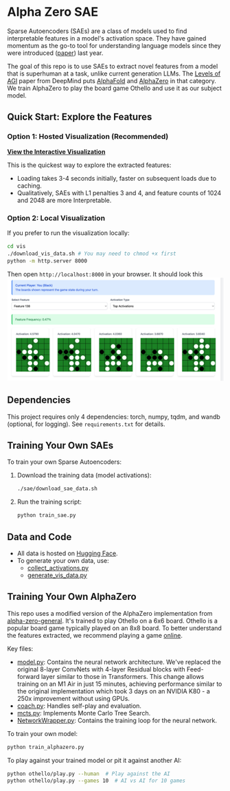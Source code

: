 # Alpha Zero SAE
Sparse Autoencoders (SAEs) are a class of models used to find interpretable features in a model's activation space. They have gained momentum as the go-to tool for understanding language models since they were introduced ([paper](https://transformer-circuits.pub/2023/monosemantic-features/index.html)) last year.

The goal of this repo is to use SAEs to extract novel features from a model that is superhuman at a task, unlike current generation LLMs. The [Levels of AGI](https://arxiv.org/pdf/2311.02462) paper from DeepMind puts [AlphaFold](https://deepmind.google/technologies/alphafold/) and [AlphaZero](https://deepmind.google/discover/blog/alphazero-shedding-new-light-on-chess-shogi-and-go/) in that category. We train AlphaZero to play the board game Othello and use it as our subject model.

## Quick Start: Explore the Features

### Option 1: Hosted Visualization (Recommended)

[**View the Interactive Visualization**](http://www.pavankatta.com/alphasae)

This is the quickest way to explore the extracted features:

- Loading takes 3-4 seconds initially, faster on subsequent loads due to caching.
- Qualitatively, SAEs with L1 penalties 3 and 4, and feature counts of 1024 and 2048 are more Interpretable.

### Option 2: Local Visualization

If you prefer to run the visualization locally:

```bash
cd vis
./download_vis_data.sh # You may need to chmod +x first
python -m http.server 8000

```

Then open `http://localhost:8000` in your browser. It should look this
![vis](assets/vis.png)

## Dependencies

This project requires only 4 dependencies: torch, numpy, tqdm, and wandb (optional, for logging). See `requirements.txt` for details.

## Training Your Own SAEs

To train your own Sparse Autoencoders:

1. Download the training data (model activations):
    
    ```bash
    ./sae/download_sae_data.sh
    
    ```
    
2. Run the training script:
    
    ```bash
    python train_sae.py
    
    ```
    

## Data and Code

- All data is hosted on [Hugging Face](https://huggingface.co/datasets/pavanyellow/othello/tree/main).
- To generate your own data, use:
    - [collect_activations.py](https://github.com/pavanyellow/alphasae/blob/main/othello/collect_activations.py)
    - [generate_vis_data.py](https://github.com/pavanyellow/alphasae/blob/main/vis/generate_vis_data.py)

## Training Your Own AlphaZero

This repo uses a modified version of the AlphaZero implementation from [alpha-zero-general](https://github.com/suragnair/alpha-zero-general). It's trained to play Othello on a 6x6 board. Othello is a popular board game typically played on an 8x8 board. To better understand the features extracted, we recommend playing a game [online](https://playpager.com/othello-reversi/).

Key files:

- [model.py](https://github.com/pavanyellow/alphasae/blob/main/othello/model.py): Contains the neural network architecture. We've replaced the original 8-layer ConvNets with 4-layer Residual blocks with Feed-forward layer similar to those in Transformers. This change allows training on an M1 Air in just 15 minutes, achieving performance similar to the original implementation which took 3 days on an NVIDIA K80 - a 250x improvement without using GPUs.
- [coach.py](https://github.com/pavanyellow/alphasae/blob/main/alphazero/Coach.py): Handles self-play and evaluation.
- [mcts.py](https://github.com/pavanyellow/alphasae/blob/main/alphazero/MCTS.py): Implements Monte Carlo Tree Search.
- [NetworkWrapper.py](https://github.com/pavanyellow/alphasae/blob/main/othello/NetworkWrapper.py): Contains the training loop for the neural network.

To train your own model:

```bash
python train_alphazero.py

```

To play against your trained model or pit it against another AI:

```bash
python othello/play.py --human  # Play against the AI
python othello/play.py --games 10  # AI vs AI for 10 games

```